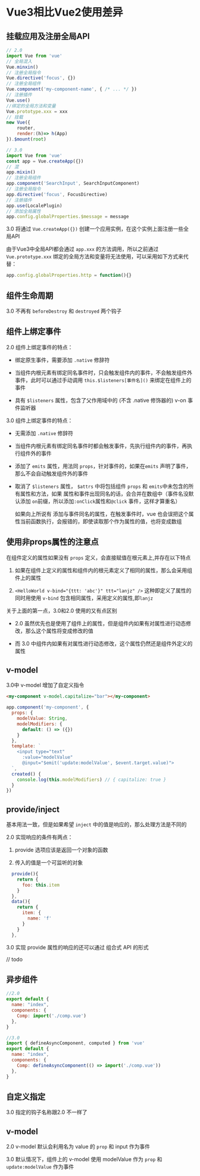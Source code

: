 # Vue3相比Vue2使用差异

## 挂载应用及注册全局API

```js
// 2.0
import Vue from 'vue'
// 全局混入
Vue.minxin()
// 注册全局指令
Vue.directive('focus', {})
// 注册全局组件
Vue.component('my-component-name', { /* ... */ })
// 注册插件
Vue.use()
//绑定的全局方法和变量
Vue.prototype.xxx = xxx
// 挂载
new Vue({
    router,
    render:(h)=> h(App)
}).$mount(root)

```

```js
// 3.0
import Vue from 'vue'
const app = Vue.createApp({})
// 混
app.mixin()
// 注册全局组件
app.component('SearchInput', SearchInputComponent)
// 注册全局指令
app.directive('focus', FocusDirective)
// 注册插件
app.use(LocalePlugin)
// 添加全局属性
app.config.globalProperties.$message = message 

```

3.0 将通过 `Vue.createApp({})` 创建一个应用实例，在这个实例上面注册一些全局API

由于Vue3中全局API都会通过 `app.xxx` 的方法调用，所以之前通过 `Vue.prototype.xxx` 绑定的全局方法和变量将无法使用，可以采用如下方式来代替：

```js
app.config.globalProperties.http = function(){}
```

## 组件生命周期

3.0 不再有 `beforeDestroy` 和 `destroyed` 两个钩子

## 组件上绑定事件

2.0 组件上绑定事件的特点：

- 绑定原生事件，需要添加 `.native` 修辞符

- 当组件内根元素有绑定同名事件时，只会触发组件内的事件，不会触发组件外事件，此时可以通过手动调用 `this.$listeners[事件名]()` 来绑定在组件上的事件

- 具有 `$listeners` 属性，包含了父作用域中的 (不含 .native 修饰器的) v-on 事件监听器


3.0 组件上绑定事件的特点：

- 无需添加 `.native` 修辞符

- 当组件内根元素有绑定同名事件时都会触发事件，先执行组件内的事件，再执行组件外的事件

- 添加了 `emits` 属性，用法同 `props`，针对事件的，如果在`emits` 声明了事件，那么不会自动触发组件外的事件

- 取消了 `$listeners` 属性， `$attrs` 中将包括组件 `props` 和 `emits`中未包含的所有属性和方法，如果 属性和事件出现同名的话，会合并在数组中（事件名没默认添加 `on`前缀，所以添加`:onClick`属性和`@click` 事件，这样才算重名）

  如果向上所说有 添加与事件同名的属性，在触发事件时，vue 也会误把这个属性当前函数执行，会报错的，即使读取那个作为属性的值，也将变成数组
  
## 使用非props属性的注意点

在组件定义的属性如果没有 `props` 定义，会直接赋值在根元素上,并存在以下特点

1. 如果在组件上定义的属性和组件内的根元素定义了相同的属性，那么会采用组件上的属性

2.  `<HelloWorld v-bind="{ttt: 'abc'}" ttt="lanjz" />` 这种即定义了属性的同时用使用 `v-bind` 包含相同属性，采用定义的属性,即`lanjz`

关于上面的第一点，3.0和2.0 使用的又有点区别

  - 2.0 虽然优先也是使用了组件上的属性，但是组件内如果有对属性进行动态修改，那么这个属性将变成修改的值

  - 而 3.0 中组件内如果有对属性进行动态修改，这个属性仍然还是组件外定义的属性

## v-model

3.0中 v-model 增加了自定义指令

```html
<my-component v-model.capitalize="bar"></my-component>
```

```js
app.component('my-component', {
  props: {
    modelValue: String,
    modelModifiers: {
      default: () => ({})
    }
  },
  template: `
    <input type="text" 
      :value="modelValue"
      @input="$emit('update:modelValue', $event.target.value)">
  `,
  created() {
    console.log(this.modelModifiers) // { capitalize: true }
  }
})
```

## provide/inject

基本用法一致，但是如果希望 `inject` 中的值是响应的，那么处理方法是不同的

2.0 实现响应的条件有两点：

1. provide 选项应该是返回一个对象的函数

2. 传入的值是一个可监听的对象 

```js
  provide(){
    return {
      foo: this.item
    }
  },
  data(){
    return {
      item: {
        name: 'f'
      }
    }
  },
``` 

3.0 实现 provide 属性的响应的还可以通过 组合式 API 的形式

// todo

## 异步组件

```js
//2.0
export default {
  name: "index",
  components: {
    Comp: import('./comp.vue')
  },
}
```

```js
//3.0
import { defineAsyncComponent, computed } from 'vue'
export default {
  name: "index",
  components: {
    Comp: defineAsyncComponent(() => import('./comp.vue'))
  },
}
```

## 自定义指定 

3.0 指定的钩子名称跟2.0 不一样了

## v-model

2.0 v-model 默认会利用名为 value 的 `prop` 和 input 作为事件

3.0 默认情况下，组件上的 v-model 使用 modelValue 作为 `prop` 和 `update:modelValue` 作为事件